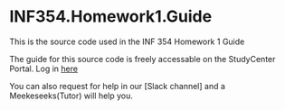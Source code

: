 # INF354.Homework1.Guide
This is the source code used in the INF 354 Homework 1 Guide

The guide for this source code is freely accessable on the StudyCenter Portal. Log in [here](https://portal.studycenter.co.za/)

You can also request for help in our [Slack channel] and a Meekeseeks(Tutor) will help you.
